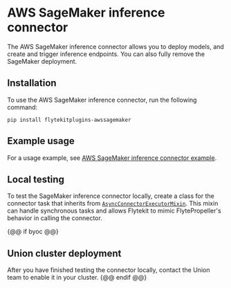 # AWS SageMaker inference connector

The AWS SageMaker inference connector allows you to deploy models, and create and trigger inference endpoints. You can also fully remove the SageMaker deployment.

## Installation

To use the AWS SageMaker inference connector, run the following command:

```
pip install flytekitplugins-awssagemaker
```

## Example usage

For a usage example, see [AWS SageMaker inference connector example](./sagemaker-connector-example.md).

## Local testing

To test the SageMaker inference connector locally, create a class for the connector task that inherits from [`AsyncConnectorExecutorMixin`](https://github.com/flyteorg/flytekit/blob/03d23011fcf955838669bd5058c8ced17c6de3ee/flytekit/extend/backend/base_connector.py#L278-382). This mixin can handle synchronous tasks and allows Flytekit to mimic FlytePropeller's behavior in calling the connector.

{@@ if byoc @@}
## Union cluster deployment

After you have finished testing the connector locally, contact the Union team to enable it in your cluster.
{@@ endif @@}